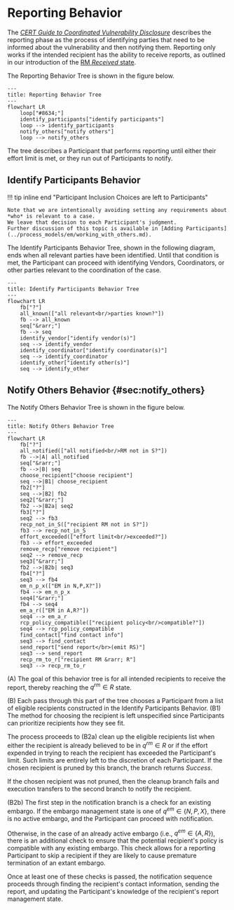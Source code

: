 # Reporting Behavior

The [*CERT Guide to Coordinated Vulnerability Disclosure*](https://vuls.cert.org/confluence/display/CVD)
describes the reporting phase as the process of identifying parties that need to be informed about the vulnerability
and then notifying them.
Reporting only works if the intended recipient has the ability to receive reports, as outlined in
our introduction of the [RM _Received_ state](../process_models/rm/index.md#the-received-r-state).

The Reporting Behavior Tree is shown in the figure below.

```mermaid
---
title: Reporting Behavior Tree
---
flowchart LR
    loop["#8634;"]
    identify_participants["identify participants"]
    loop --> identify_participants
    notify_others["notify others"]
    loop --> notify_others
```

The tree describes a Participant that performs reporting until either their effort limit is met, or they run out of 
Participants to notify.

## Identify Participants Behavior

!!! tip inline end "Participant Inclusion Choices are left to Participants"
    
    Note that we are intentionally avoiding setting any requirements about *who* is relevant to a case.
    We leave that decision to each Participant's judgment.
    Further discussion of this topic is available in [Adding Participants](../process_models/em/working_with_others.md). 

The Identify Participants Behavior Tree, shown in the following diagram, ends when all relevant parties have been 
identified. 
Until that condition is met, the Participant can proceed with identifying Vendors, Coordinators, or other
parties relevant to the coordination of the case.

```mermaid
---
title: Identify Participants Behavior Tree
---
flowchart LR
    fb["?"]
    all_known(["all relevant<br/>parties known?"])
    fb --> all_known
    seq["&rarr;"]
    fb --> seq
    identify_vendor["identify vendor(s)"]
    seq --> identify_vendor
    identify_coordinator["identify coordinator(s)"]
    seq --> identify_coordinator
    identify_other["identify other(s)"]
    seq --> identify_other
```

## Notify Others Behavior {#sec:notify_others}

The Notify Others Behavior Tree is shown in the figure below.

```mermaid
---
title: Notify Others Behavior Tree
---
flowchart LR
    fb["?"]
    all_notified(["all notified<br/>RM not in S?"])
    fb -->|A| all_notified
    seq["&rarr;"]
    fb -->|B| seq
    choose_recipient["choose recipient"]
    seq -->|B1| choose_recipient
    fb2["?"]
    seq -->|B2| fb2
    seq2["&rarr;"]
    fb2 -->|B2a| seq2
    fb3["?"]
    seq2 --> fb3
    recp_not_in_S(["recipient RM not in S?"])
    fb3 --> recp_not_in_S
    effort_exceeded(["effort limit<br/>exceeded?"])
    fb3 --> effort_exceeded
    remove_recp["remove recipient"]
    seq2 --> remove_recp
    seq3["&rarr;"]
    fb2 -->|B2b| seq3
    fb4["?"]
    seq3 --> fb4
    em_n_p_x(["EM in N,P,X?"])
    fb4 --> em_n_p_x
    seq4["&rarr;"]
    fb4 --> seq4
    em_a_r(["EM in A,R?"])
    seq4 --> em_a_r
    rcp_policy_compatible(["recipient policy<br/>compatible?"])
    seq4 --> rcp_policy_compatible
    find_contact["find contact info"]
    seq3 --> find_contact
    send_report["send report</br>(emit RS)"]
    seq3 --> send_report
    recp_rm_to_r["recipient RM &rarr; R"]
    seq3 --> recp_rm_to_r
```

(A) The goal of this behavior tree is for all intended recipients to receive the report, thereby reaching the $q^{rm} \in R$ state.

(B) Each pass through this part of the tree chooses a Participant from a list of eligible recipients constructed in the Identify
Participants Behavior.
(B1) The method for choosing the recipient is left unspecified since Participants can prioritize recipients how they see fit.

The process proceeds to (B2a) clean up the eligible recipients list when either the recipient is already believed to be in 
$q^{rm} \in R$ or if the effort expended in trying to reach the recipient has exceeded the Participant's limit.
Such limits are entirely left to the discretion of each Participant.
If the chosen recipient is pruned by this branch, the branch returns *Success*.

If the chosen recipient was not pruned, then the cleanup branch fails and execution transfers to the second branch to 
notify the recipient.

(B2b) The first step in the notification branch is a check for an existing embargo.
If the embargo management state is one of $q^{em} \in \{ N,P,X\}$, there is no active embargo, and the Participant
can proceed with notification.

Otherwise, in the case of an already active embargo (i.e., $q^{em} \in \{A,R\}$), there is an additional check to
ensure that the potential recipient's policy is compatible with any existing embargo.
This check allows for a reporting Participant to skip a recipient if they are likely to cause premature termination of 
an extant embargo.

Once at least one of these checks is passed, the notification sequence proceeds through finding the recipient's contact
information, sending the report, and updating the Participant's knowledge of the recipient's report management state.
